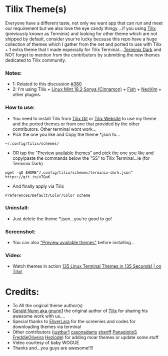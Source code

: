 # Tilix Theme(s)
Everyone have a different taste, not only we want app that can run and meet our requirement but we also love the eye candy thingy....if you using [Tilix](https://github.com/gnunn1/tilix) (previously known as Terminix) and looking for other theme which are not shipped by default, consider your're lucky because this repo have a huge collection of themes which I gather from the net and ported to use with Tilix + 1 extra theme that I made especially for Tilix Terminal....[Terminix Dark](https://github.com/storm119/Tilix-Themes/blob/master/Themes/terminix-dark.json) and NOT forget to mention from the contributors by submitting the new themes dedicated to Tilix community.

### Notes:
* 1: Related to this discussion [#380](https://github.com/gnunn1/terminix/issues/380)
* 2: I'm using Tilix + [Linux Mint 18.2 Sonya (Cinnamon)](https://www.linuxmint.com/) + [Fish](https://github.com/fish-shell/fish-shell) + [NeoVim](https://github.com/neovim/neovim) + other plugins.



### How to use:
* You need to install Tilix from [Tilix Git](https://github.com/gnunn1/tilix) or [Tilix Website](https://gnunn1.github.io/tilix-web/) to use my theme and the ported themes or from one that provided by the other contributors. Other terminal wont work...
* Pick the one you like and Copy the theme *.json to...
```
~/.config/tilix/schemes/
```
* OR tap the ["Preview available themes"](Themes.md) and pick the one you like and copy/paste the commands below the "SS" to Tilix Terminal...ie (for Terminix Dark)
```
wget -qO $HOME"/.config/tilix/schemes/terminix-dark.json" https://git.io/v7QaK
```
* And finally apply via Tilix
```
Preferences/Default/Color/Color scheme
```


### Uninstall:
* Just delete the theme *.json...you're good to go!


### Screenshot:
* You can also ["Preview available themes"](Themes.md) before installing... 


### Video:
* Watch themes in action [135 Linux Terminal Themes in 135 Seconds! | on Tilix! ](https://www.youtube.com/watch?v=GKyHf7byvlY)


# Credits:
* To All the original theme author(s)
* [Gerald Nunn aka gnunn1](https://github.com/gnunn1) the original author of [Tilix](https://github.com/gnunn1/tilix) for sharing his awesome work with us....
* Special thanks to [EliverLara](https://github.com/EliverLara) for the screenies and codes for downloading themes via terminal
* Other contributors ([justbur1](https://github.com/justbur) [casonadams](https://github.com/casonadams) [shanff](https://github.com/shanff) [PanagiotisS](https://github.com/shanff) [FreddieOliveira](https://github.com/FreddieOliveira) [Heziode](https://github.com/Heziode)) for adding moar themes or update some stuff
* Video courtesy of baby WOGUE
* Thanks and...you guys are awesome!!!!
